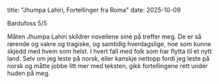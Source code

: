 title: "Jhumpa Lahiri, Fortellinger fra Roma"
date: 2025-10-09

Bardufoss
5/5

Måten Jhumpa Lahiri skildrer novellene sine på treffer meg. De er så rørende og vakre og tragiske, og samtidig hverdagslige, noe som kunne skjedd med hvem som helst. I hvert fall med folk som har flytta til et nytt land.
Selv om jeg leste på norsk, eller kanskje nettopp fordi jeg leste på norsk og måtte jobbe litt mer med teksten, gikk fortellingene rett under huden på meg.
